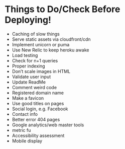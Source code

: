 # Things to Do/Check Before Deploying!

- Caching of slow things
- Serve static assets via cloudfront/cdn
- Implement unicorn or puma
- Use New Relic to keep heroku awake
- Load testing
- Check for n+1 queries
- Proper indexing
- Don’t scale images in HTML
- Validate user input
- Update ReadMe
- Comment weird code
- Registered domain name
- Make a favicon
- Use good titles on pages
- Social login, e.g. Facebook
- Contact info
- Better error 404 pages
- Google analytics/web master tools
- metric fu
- Accessibility assessment
- Mobile display